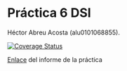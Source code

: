 # Práctica 6 DSI
Héctor Abreu Acosta (alu0101068855).

[![Coverage Status](https://coveralls.io/repos/github/ULL-ESIT-INF-DSI-2122/ull-esit-inf-dsi-21-22-prct06-generics-solid-alu0101068855/badge.svg?branch=main)](https://coveralls.io/github/ULL-ESIT-INF-DSI-2122/ull-esit-inf-dsi-21-22-prct06-generics-solid-alu0101068855?branch=main)

[Enlace](https://ull-esit-inf-dsi-2122.github.io/ull-esit-inf-dsi-21-22-prct06-generics-solid-alu0101068855/) del informe de la práctica
